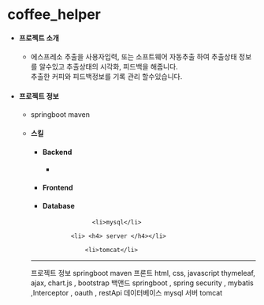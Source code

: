 # coffee_helper



<ul>
  <li> <h4>프로젝트 소개</h4> </li>
      <ul>
        <li>
            <p>
               에스프레소 추출을 사용자입력, 또는 소프트웨어 자동추출 하여 추출상태 정보를 알수있고 추출상태의 시각화, 피드백을 해줍니다.<br>
                 추출한 커피와 피드백정보를 기록 관리 할수있습니다. 
            </p>
         </li>
      </ul>
   <li> <h4> 프로젝트 정보 </h4> </li>
     <ul>
       <li> springboot maven </li>
        <li> <h4> 스킬 </h4></li>
          <ul>
            <li> <h4> Backend </h4></li>
              <ul>
                <li></li>
              </ul>
            <li> <h4> Frontend </h4></li>
            <li> <h4> Database </h4></li>
              
                  <li>mysql</li>
              
            <li> <h4> server </h4></li>
             
                <li>tomcat</li>
              
 
</ul>
<hr>

프로젝트 정보 springboot maven 
프론트 html, css, javascript thymeleaf, ajax, chart.js , bootstrap
백앤드 springboot , spring security , mybatis ,Interceptor , oauth , restApi
데이터베이스 mysql
서버 tomcat

